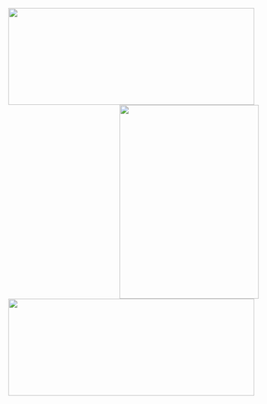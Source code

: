 <img width="495" height="195" src="https://github-profile-trophy.vercel.app/?username=heathdutton&theme=onedark" align="left" /><img width="280" height="390" align="right" src="https://spotify-github-profile.vercel.app/api/view?uid=1235968206&cover_image=true&theme=default" /><img width="495" height="195" src="https://github-readme-stats.vercel.app/api?username=heathdutton&theme=onedark" align="left" />
